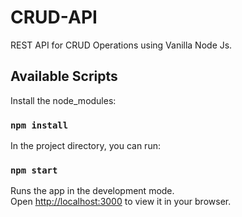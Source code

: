 # CRUD-API
REST API for CRUD Operations using Vanilla Node Js.

## Available Scripts

Install the node_modules:

### `npm install`

In the project directory, you can run:

### `npm start`

Runs the app in the development mode.\
Open [http://localhost:3000](http://localhost:3000) to view it in your browser.
